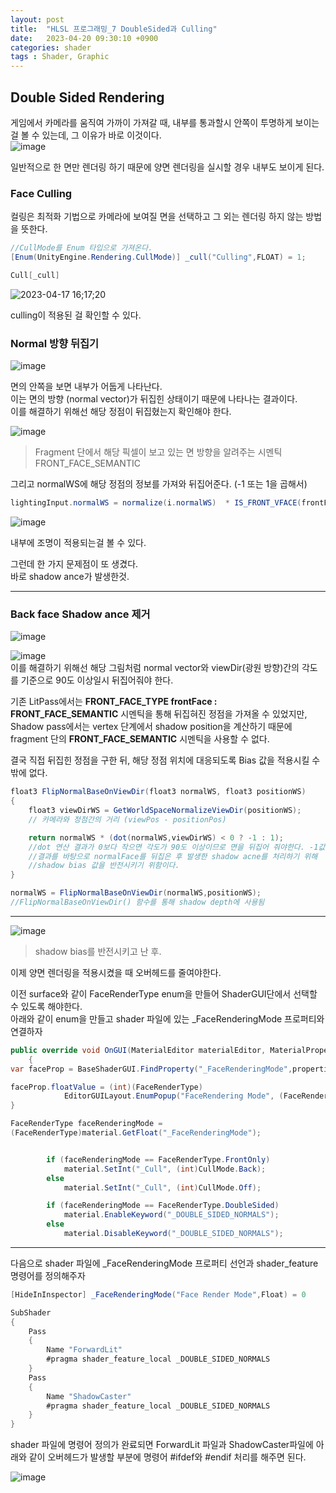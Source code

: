 ```yaml
---
layout: post
title:  "HLSL 프로그래밍_7 DoubleSided과 Culling"
date:   2023-04-20 09:30:10 +0900
categories: shader
tags : Shader, Graphic
---
```

## Double Sided Rendering  
게임에서 카메라를 움직여 가까이 가져갈 때, 내부를 통과할시 안쪽이 투명하게 보이는걸 볼 수 있는데, 그 이유가 바로 이것이다.   
![image](https://user-images.githubusercontent.com/65288322/232411095-ca1c21a6-e9b8-42f0-83f0-cc9386739a2f.png)


일반적으로 한 면만 렌더링 하기 때문에 양면 렌더링을 실시할 경우 내부도 보이게 된다.  


### Face Culling  
컬링은 최적화 기법으로 카메라에 보여질 면을 선택하고 그 외는 렌더링 하지 않는 방법을 뜻한다.  
```cs  
//CullMode를 Enum 타입으로 가져온다.
[Enum(UnityEngine.Rendering.CullMode)] _cull("Culling",FLOAT) = 1;

Cull[_cull]
```  
![2023-04-17 16;17;20](https://user-images.githubusercontent.com/65288322/232412484-a0957de3-6b41-4a9f-96dc-068f3358b2c6.gif)  

culling이 적용된 걸 확인할 수 있다.  


### Normal 방향 뒤집기   
![image](https://user-images.githubusercontent.com/65288322/232410010-3ad46545-28c9-4735-84df-f5c0619ba070.png)  

면의 안쪽을 보면 내부가 어둡게 나타난다.  
이는 면의 방향 (normal vector)가 뒤집힌 상태이기 때문에 나타나는 결과이다.  
이를 해결하기 위해선 해당 정점이 뒤집혔는지 확인해야 한다.  

![image](https://user-images.githubusercontent.com/65288322/232410512-8f822be3-6aa0-478b-9b1c-fea4f0a5d9c9.png)  

> Fragment 단에서 해당 픽셀이 보고 있는 면 방향을 알려주는 시멘틱 FRONT_FACE_SEMANTIC  

그리고 normalWS에 해당 정점의 정보를 가져와 뒤집어준다. (-1 또는 1을 곱해서)  

```cs
lightingInput.normalWS = normalize(i.normalWS)  * IS_FRONT_VFACE(frontFace,1,-1);
```

![image](https://user-images.githubusercontent.com/65288322/232408680-6df5783d-dc47-446e-8fab-36269a14f552.png)   

내부에 조명이 적용되는걸 볼 수 있다.

그런데 한 가지 문제점이 또 생겼다.  
바로 shadow ance가 발생한것.


------

### Back face Shadow ance 제거

![image](https://user-images.githubusercontent.com/65288322/232408680-6df5783d-dc47-446e-8fab-36269a14f552.png)


![image](https://user-images.githubusercontent.com/65288322/232409483-b301ea9c-5ddf-4c3d-b23e-17ce66d92347.png)  
이를 해결하기 위해선 해당 그림처럼 normal vector와 viewDir(광원 방향)간의 각도를 기준으로 90도 이상일시 뒤집어줘야 한다.  

기존 LitPass에서는 **FRONT_FACE_TYPE frontFace : FRONT_FACE_SEMANTIC** 시멘틱을 통해 뒤집혀진 정점을 가져올 수 있었지만, Shadow pass에서는 vertex 단계에서 shadow position을 계산하기 때문에 fragment 단의 **FRONT_FACE_SEMANTIC** 시멘틱을 사용할 수 없다.  

결국 직접 뒤집힌 정점을 구한 뒤, 해당 정점 위치에 대응되도록 Bias 값을 적용시킬 수 밖에 없다.  


```cs
float3 FlipNormalBaseOnViewDir(float3 normalWS, float3 positionWS)
{
    float3 viewDirWS = GetWorldSpaceNormalizeViewDir(positionWS);
    // 카메라와 정점간의 거리 (viewPos - positionPos)

    return normalWS * (dot(normalWS,viewDirWS) < 0 ? -1 : 1);
    //dot 연산 결과가 0보다 작으면 각도가 90도 이상이므로 면을 뒤집어 줘야한다. -1값을 넣어준다.
    //결과를 바탕으로 normalFace를 뒤집은 후 발생한 shadow acne를 처리하기 위해
    //shadow bias 값을 반전시키기 위함이다.
}

normalWS = FlipNormalBaseOnViewDir(normalWS,positionWS);
//FlipNormalBaseOnViewDir() 함수를 통해 shadow depth에 사용됨

```

---


![image](https://user-images.githubusercontent.com/65288322/232408716-048aec50-50ba-403d-b365-86c78df327fc.png)  
>shadow bias를 반전시키고 난 후.

이제 양면 렌더링을 적용시켰을 때 오버헤드를 줄여야한다.  

이전 surface와 같이 FaceRenderType enum을 만들어 ShaderGUI단에서 선택할 수 있도록 해야한다.  
아래와 같이 enum을 만들고 shader 파일에 있는 _FaceRenderingMode 프로퍼티와 연결하자  

```cs
public override void OnGUI(MaterialEditor materialEditor, MaterialProperty[] properties)
    {
var faceProp = BaseShaderGUI.FindProperty("_FaceRenderingMode",properties, true);

faceProp.floatValue = (int)(FaceRenderType)
            EditorGUILayout.EnumPopup("FaceRendering Mode", (FaceRenderType)faceProp.floatValue);
}

FaceRenderType faceRenderingMode =
(FaceRenderType)material.GetFloat("_FaceRenderingMode");


        if (faceRenderingMode == FaceRenderType.FrontOnly)
            material.SetInt("_Cull", (int)CullMode.Back);
        else
            material.SetInt("_Cull", (int)CullMode.Off);

        if (faceRenderingMode == FaceRenderType.DoubleSided)
            material.EnableKeyword("_DOUBLE_SIDED_NORMALS");
        else
            material.DisableKeyword("_DOUBLE_SIDED_NORMALS");
```

-----


다음으로 shader 파일에  _FaceRenderingMode 프로퍼티 선언과 shader_feature 명령어를 정의해주자   

```cs
[HideInInspector] _FaceRenderingMode("Face Render Mode",Float) = 0

SubShader
{
    Pass
    {
        Name "ForwardLit"
        #pragma shader_feature_local _DOUBLE_SIDED_NORMALS
    }
    Pass
    {
        Name "ShadowCaster"
        #pragma shader_feature_local _DOUBLE_SIDED_NORMALS
    }
}
```

shader 파일에 명령어 정의가 완료되면 ForwardLit 파일과 ShadowCaster파일에 아래와 같이 오버헤드가 발생할 부분에 명령어 #ifdef와 #endif 처리를 해주면 된다.  

![image](https://user-images.githubusercontent.com/65288322/233002687-766a776e-f13a-44fb-8486-e501ca4b2963.png)
